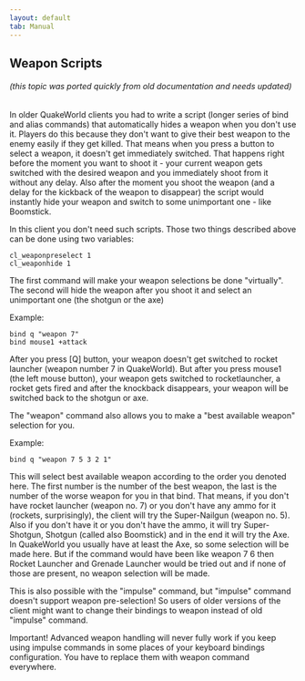 ```yaml
---
layout: default
tab: Manual
---
```


## Weapon Scripts

###### (this topic was ported quickly from old documentation and needs updated)

In older QuakeWorld clients you had to write a script (longer series of bind and alias commands) that automatically hides a weapon when you don't use it. Players do this because they don't want to give their best weapon to the enemy easily if they get killed.
That means when you press a button to select a weapon, it doesn't get immediately switched. That happens right before the moment you want to shoot it - your current weapon gets switched with the desired weapon and you immediately shoot from it without any delay.
Also after the moment you shoot the weapon (and a delay for the kickback of the weapon to disappear) the script would instantly hide your weapon and switch to some unimportant one - like Boomstick.

In this client you don't need such scripts. Those two things described above can be done using two variables:

    cl_weaponpreselect 1
    cl_weaponhide 1

The first command will make your weapon selections be done "virtually". The second will hide the weapon after you shoot it and select an unimportant one (the shotgun or the axe)

Example:

    bind q "weapon 7"
    bind mouse1 +attack

After you press [Q] button, your weapon doesn't get switched to rocket launcher (weapon number 7 in QuakeWorld). But after you press mouse1 (the left mouse button), your weapon gets switched to rocketlauncher, a rocket gets fired and after the knockback disappears, your weapon will be switched back to the shotgun or axe.

The "weapon" command also allows you to make a "best available weapon" selection for you.

Example:

    bind q "weapon 7 5 3 2 1"

This will select best available weapon according to the order you denoted here. The first number is the number of the best weapon, the last is the number of the worse weapon for you in that bind. That means, if you don't have rocket launcher (weapon no. 7) or you don't have any ammo for it (rockets, surprisingly), the client will try the Super-Nailgun (weapon no. 5). Also if you don't have it or you don't have the ammo, it will try Super-Shotgun, Shotgun (called also Boomstick) and in the end it will try the Axe. In QuakeWorld you usually have at least the Axe, so some selection will be made here. But if the command would have been like weapon 7 6 then Rocket Launcher and Grenade Launcher would be tried out and if none of those are present, no weapon selection will be made.

This is also possible with the "impulse" command, but "impulse" command doesn't support weapon pre-selection! So users of older versions of the client might want to change their bindings to weapon instead of old "impulse" command.

Important! Advanced weapon handling will never fully work if you keep using impulse commands in some places of your keyboard bindings configuration. You have to replace them with weapon command everywhere.

